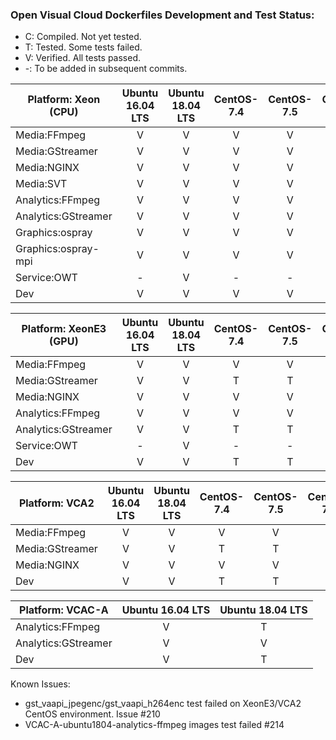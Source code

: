 ### Open Visual Cloud Dockerfiles Development and Test Status:
- C: Compiled. Not yet tested.
- T: Tested. Some tests failed.
- V: Verified. All tests passed.
- -: To be added in subsequent commits.

| Platform: Xeon (CPU) | Ubuntu 16.04 LTS | Ubuntu 18.04 LTS | CentOS-7.4 | CentOS-7.5 | CentOS-7.6 |
|-----|:---:|:---:|:---:|:---:|:---:|
| Media:FFmpeg | V | V | V | V | V |
| Media:GStreamer | V | V | V | V | V |
| Media:NGINX | V | V | V | V | V |
| Media:SVT | V | V | V | V | V |
| Analytics:FFmpeg | V | V | V | V | V |
| Analytics:GStreamer | V | V | V | V | V |
| Graphics:ospray | V | V | V | V | V |
| Graphics:ospray-mpi | V | V | V | V | V |
| Service:OWT | - | V | - | - | V |
| Dev | V | V | V | V | V |

| Platform: XeonE3 (GPU) | Ubuntu 16.04 LTS | Ubuntu 18.04 LTS | CentOS-7.4 | CentOS-7.5 | CentOS-7.6 |
|-----|:---:|:---:|:---:|:---:|:---:|
| Media:FFmpeg | V | V | V | V | V |
| Media:GStreamer | V | V | T | T | T |
| Media:NGINX | V | V | V | V | V |
| Analytics:FFmpeg | V | V | V | V | V |
| Analytics:GStreamer | V | V | T | T | T |
| Service:OWT | - | V | - | - | V |
| Dev | V | V | T | T | T |

| Platform: VCA2 | Ubuntu 16.04 LTS | Ubuntu 18.04 LTS | CentOS-7.4 | CentOS-7.5 | CentOS-7.6 |
|-----|:---:|:---:|:---:|:---:|:---:|
| Media:FFmpeg | V | V | V | V | V |
| Media:GStreamer | V | V | T | T | T |
| Media:NGINX | V | V | V | V | V |
| Dev | V | V | T | T | T |

| Platform: VCAC-A | Ubuntu 16.04 LTS | Ubuntu 18.04 LTS | 
|-----|:---:|:---:|
| Analytics:FFmpeg | V | T |  
| Analytics:GStreamer | V | V | 
| Dev | V | T |  

Known Issues:
- gst_vaapi_jpegenc/gst_vaapi_h264enc test failed on XeonE3/VCA2 CentOS environment. Issue #210
- VCAC-A-ubuntu1804-analytics-ffmpeg images test failed #214
